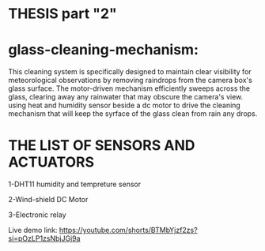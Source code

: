 # THESIS part "2"

# glass-cleaning-mechanism:
This cleaning system is specifically designed to maintain clear visibility for meteorological observations by removing raindrops from the camera box's glass surface. The motor-driven mechanism efficiently sweeps across the glass, clearing away any rainwater that may obscure the camera's view. using heat and humidity sensor beside a dc motor to drive the cleaning mechanism that will keep the syrface of the glass clean from rain any drops.
# THE LIST OF SENSORS AND ACTUATORS

1-DHT11 humidity and tempreture sensor

2-Wind-shield DC Motor

3-Electronic relay

Live demo link: https://youtube.com/shorts/BTMbYjzf2zs?si=pOzLP1zsNbjJGj9a
